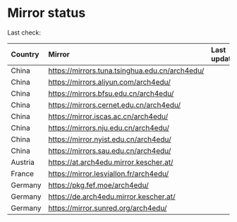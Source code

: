 <script src="./time.js"></script>
# Mirror status
Last check: <script type="text/javascript">localize(1713489395.2690516);</script>

|Country|Mirror|Last update|
|:------|:-----|:----------|
|China|https://mirrors.tuna.tsinghua.edu.cn/arch4edu/|<script type="text/javascript">localize(1713465306);</script>|
|China|https://mirrors.aliyun.com/arch4edu/|<script type="text/javascript">localize(1713421916);</script>|
|China|https://mirrors.bfsu.edu.cn/arch4edu/|<script type="text/javascript">localize(1713465306);</script>|
|China|https://mirrors.cernet.edu.cn/arch4edu/|<script type="text/javascript">localize(1713465306);</script>|
|China|https://mirror.iscas.ac.cn/arch4edu/|<script type="text/javascript">localize(1713421916);</script>|
|China|https://mirrors.nju.edu.cn/arch4edu/|<script type="text/javascript">localize(1713378665);</script>|
|China|https://mirror.nyist.edu.cn/arch4edu/|<script type="text/javascript">localize(1713465306);</script>|
|China|https://mirrors.sau.edu.cn/arch4edu/|<script type="text/javascript">localize(1713465306);</script>|
|Austria|https://at.arch4edu.mirror.kescher.at/|<script type="text/javascript">localize(1713465306);</script>|
|France|https://mirror.lesviallon.fr/arch4edu/|<script type="text/javascript">localize(1713421916);</script>|
|Germany|https://pkg.fef.moe/arch4edu/|<script type="text/javascript">localize(1713465306);</script>|
|Germany|https://de.arch4edu.mirror.kescher.at/|<script type="text/javascript">localize(1713465306);</script>|
|Germany|https://mirror.sunred.org/arch4edu/|<script type="text/javascript">localize(1713465306);</script>|

<script src="./tablefilter/tablefilter.js"></script>
<script src="./table.js"></script>